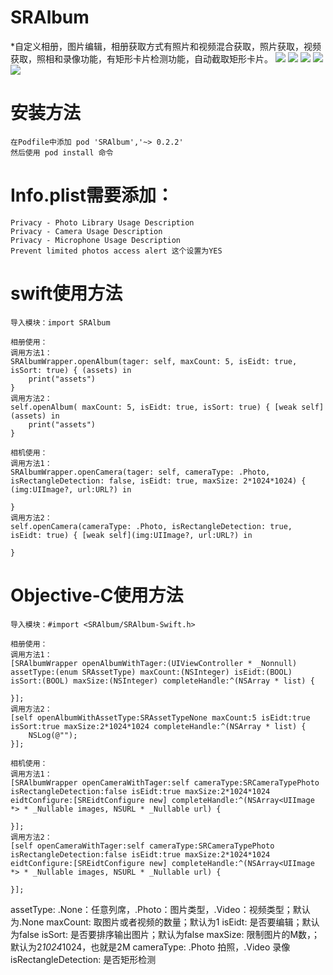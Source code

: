 # SRAlbum
*自定义相册，图片编辑，相册获取方式有照片和视频混合获取，照片获取，视频获取，照相和录像功能，有矩形卡片检测功能，自动截取矩形卡片。
![](IMG_0010.PNG)
![](IMG_0011.PNG)
![](IMG_0012.PNG)
![](IMG_0013.PNG)
![](IMG_0113.PNG)


# 安装方法
    在Podfile中添加 pod 'SRAlbum','~> 0.2.2'
    然后使用 pod install 命令
    
# Info.plist需要添加：
    Privacy - Photo Library Usage Description
    Privacy - Camera Usage Description
    Privacy - Microphone Usage Description
    Prevent limited photos access alert 这个设置为YES
    

# swift使用方法
    导入模块：import SRAlbum
    
    相册使用：
    调用方法1：
    SRAlbumWrapper.openAlbum(tager: self, maxCount: 5, isEidt: true, isSort: true) { (assets) in
        print("assets")
    }
    调用方法2：
    self.openAlbum( maxCount: 5, isEidt: true, isSort: true) { [weak self](assets) in
        print("assets")
    }
    
    相机使用：
    调用方法1：
    SRAlbumWrapper.openCamera(tager: self, cameraType: .Photo, isRectangleDetection: false, isEidt: true, maxSize: 2*1024*1024) { (img:UIImage?, url:URL?) in
        
    }
    调用方法2：
    self.openCamera(cameraType: .Photo, isRectangleDetection: true, isEidt: true) { [weak self](img:UIImage?, url:URL?) in
    
    }
    
    
# Objective-C使用方法
    导入模块：#import <SRAlbum/SRAlbum-Swift.h>
    
    相册使用：
    调用方法1：
    [SRAlbumWrapper openAlbumWithTager:(UIViewController * _Nonnull) assetType:(enum SRAssetType) maxCount:(NSInteger) isEidt:(BOOL) isSort:(BOOL) maxSize:(NSInteger) completeHandle:^(NSArray * list) {
        
    }];
    调用方法2：
    [self openAlbumWithAssetType:SRAssetTypeNone maxCount:5 isEidt:true isSort:true maxSize:2*1024*1024 completeHandle:^(NSArray * list) {
        NSLog(@"");
    }];
    
    相机使用：
    调用方法1：
    [SRAlbumWrapper openCameraWithTager:self cameraType:SRCameraTypePhoto isRectangleDetection:false isEidt:true maxSize:2*1024*1024 eidtConfigure:[SREidtConfigure new] completeHandle:^(NSArray<UIImage *> * _Nullable images, NSURL * _Nullable url) {

    }];
    调用方法2：
    [self openCameraWithTager:self cameraType:SRCameraTypePhoto isRectangleDetection:false isEidt:true maxSize:2*1024*1024 eidtConfigure:[SREidtConfigure new] completeHandle:^(NSArray<UIImage *> * _Nullable images, NSURL * _Nullable url) {
    
    }];
    
    
assetType: .None：任意列席，.Photo：图片类型，.Video：视频类型；默认为.None
maxCount: 取图片或者视频的数量；默认为1
isEidt: 是否要编辑；默认为false
isSort: 是否要排序输出图片；默认为false
maxSize: 限制图片的M数，；默认为2*1024*1024，也就是2M
cameraType: .Photo 拍照，.Video 录像
isRectangleDetection: 是否矩形检测
